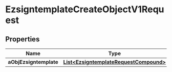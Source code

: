 

# EzsigntemplateCreateObjectV1Request

## Properties

Name | Type | Description | Notes
------------ | ------------- | ------------- | -------------
**aObjEzsigntemplate** | [**List&lt;EzsigntemplateRequestCompound&gt;**](EzsigntemplateRequestCompound.md) |  | 




